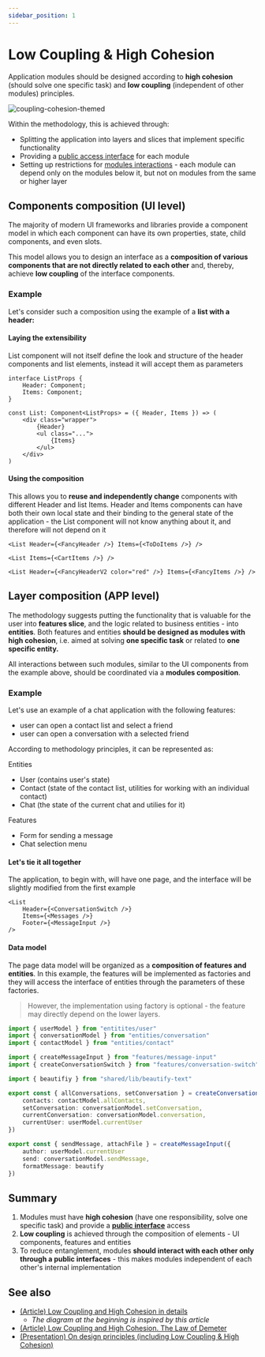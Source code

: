 ```yaml
---
sidebar_position: 1
---
```


# Low Coupling & High Cohesion

Application modules should be designed according to **high cohesion** (should solve one specific task) and **low coupling** (independent of other modules) principles.

![coupling-cohesion-themed](/img/coupling.png)

Within the methodology, this is achieved through:

* Splitting the application into layers and slices that implement specific functionality
* Providing a [public access interface][refs-public-api] for each module
* Setting up restrictions for [modules interactions][refs-isolation] - each module can depend only on the modules below it, but not on modules from the same or higher layer

## Components composition (UI level)

The majority of modern UI frameworks and libraries provide a component model in which each component can have its own properties, state, child components, and even slots.

This model allows you to design an interface as a **composition of various components that are not directly related to each other** and, thereby, achieve **low coupling** of the interface components.

### Example

Let's consider such a composition using the example of a **list with a header:**

#### Laying the extensibility

List component will not itself define the look and structure of the header components and list elements, instead it will accept them as parameters

```tsx
interface ListProps {
    Header: Component;
    Items: Component;
}

const List: Component<ListProps> = ({ Header, Items }) => (
    <div class="wrapper">
        {Header}
        <ul class="...">
            {Items}
        </ul>
    </div>
)

```

#### Using the composition

This allows you to **reuse and independently change** components with different Header and list Items. Header and Items components can have both their own local state and their binding to the general state of the application - the List component will not know anything about it, and therefore will not depend on it

```tsx
<List Header={<FancyHeader />} Items={<ToDoItems />} />

<List Items={<CartItems />} />

<List Header={<FancyHeaderV2 color="red" />} Items={<FancyItems />} />

```

## Layer composition (APP level)

The methodology suggests putting the functionality that is valuable for the user into **features slice**, and the logic related to business entities - into **entities**. Both features and entities **should be designed as modules with high cohesion**, i.e. aimed at solving **one specific task** or related to **one specific entity.**

All interactions between such modules, similar to the UI components from the example above, should be coordinated via a **modules composition**.

### Example

Let's use an example of a chat application with the following features:

* user can open a contact list and select a friend
* user can open a conversation with a selected friend

According to methodology principles, it can be represented as:

Entities

* User (contains user's state)
* Contact (state of the contact list, utilities for working with an individual contact)
* Chat (the state of the current chat and utilies for it)

Features

* Form for sending a message
* Chat selection menu

#### Let's tie it all together

The application, to begin with, will have one page, and the interface will be slightly modified from the first example

```tsx title=page/main/ui.tsx
<List
    Header={<ConversationSwitch />}
    Items={<Messages />}
    Footer={<MessageInput />}
/>
```

#### Data model

The page data model will be organized as a **composition of features and entities**. In this example, the features will be implemented as factories and they will access the interface of entities through the parameters of these factories.

> However, the implementation using factory is optional - the feature may directly depend on the lower layers.

```ts title=pages/main/model.ts
import { userModel } from "entitites/user"
import { conversationModel } from "entities/conversation"
import { contactModel } from "entities/contact"

import { createMessageInput } from "features/message-input"
import { createConversationSwitch } from "features/conversation-switch"

import { beautifiy } from "shared/lib/beautify-text"

export const { allConversations, setConversation } = createConversationSwitch({
    contacts: contactModel.allContacts,
    setConversation: conversationModel.setConversation,
    currentConversation: conversationModel.conversation,
    currentUser: userModel.currentUser
})

export const { sendMessage, attachFile } = createMessageInput({
    author: userModel.currentUser
    send: conversationModel.sendMessage,
    formatMessage: beautify
})
```

## Summary

1. Modules must have **high cohesion** (have one responsibility, solve one specific task) and provide a [**public interface**][refs-public-api] access
2. **Low coupling** is achieved through the composition of elements - UI components, features and entities
3. To reduce entanglement, modules **should interact with each other only through a public interfaces** - this makes modules independent of each other's internal implementation

## See also

* [(Article) Low Coupling and High Cohesion in details](https://enterprisecraftsmanship.com/posts/cohesion-coupling-difference/)
  * *The diagram at the beginning is inspired by this article*
* [(Article) Low Coupling and High Cohesion. The Law of Demeter](https://medium.com/german-gorelkin/low-coupling-high-cohesion-d36369fb1be9)
* [(Presentation) On design principles (including Low Coupling & High Cohesion)](https://www.slideshare.net/cristalngo/software-design-principles-57388843)

[refs-public-api]: /docs/reference/public-api
[refs-isolation]: /docs/reference/isolation
